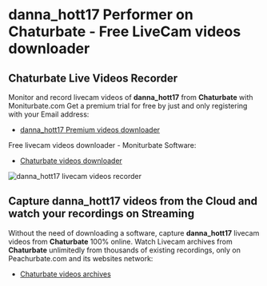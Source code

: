 # danna_hott17 Performer on Chaturbate - Free LiveCam videos downloader

## Chaturbate Live Videos Recorder

Monitor and record livecam videos of **danna_hott17** from **Chaturbate** with Moniturbate.com
Get a premium trial for free by just and only registering with your Email address:
* [danna_hott17 Premium videos downloader](https://moniturbate.com/request-demo-licence-key.html)

Free livecam videos downloader - Moniturbate Software:
* [Chaturbate videos downloader](https://moniturbate.com/moniturbate-download-software.html)

![danna_hott17 livecam videos recorder](https://peachurnet.com/templates/moniturbate-software.png)


## Capture danna_hott17 videos from the Cloud and watch your recordings on Streaming

Without the need of downloading a software, capture **danna_hott17** livecam videos from **Chaturbate** 100% online.
Watch Livecam archives from **Chaturbate** unlimitedly from thousands of existing recordings, only on Peachurbate.com and its websites network:
* [Chaturbate videos archives](https://peachurnet.com/)